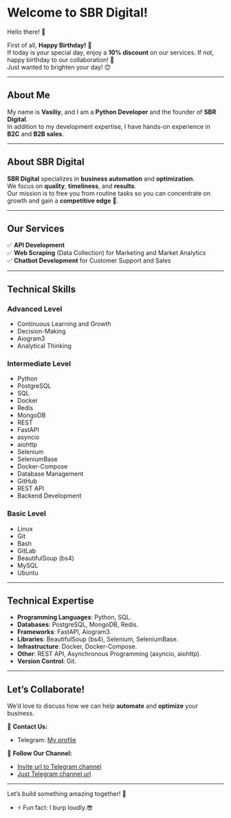 # Welcome to SBR Digital!

Hello there! 👋

First of all, **Happy Birthday!** 🎉  
If today is your special day, enjoy a **10% discount** on our services. If not, happy birthday to our collaboration! 🎂  
Just wanted to brighten your day! 😊

---

## About Me

My name is **Vasiliy**, and I am a **Python Developer** and the founder of **SBR Digital**.  
In addition to my development expertise, I have hands-on experience in **B2C** and **B2B sales**.

---

## About SBR Digital

**SBR Digital** specializes in **business automation** and **optimization**.  
We focus on **quality**, **timeliness**, and **results**.  
Our mission is to free you from routine tasks so you can concentrate on growth and gain a **competitive edge** 🚀.

---

## Our Services

✅ **API Development**  
✅ **Web Scraping** (Data Collection) for Marketing and Market Analytics  
✅ **Chatbot Development** for Customer Support and Sales  

---

## Technical Skills

### Advanced Level
- Continuous Learning and Growth  
- Decision-Making  
- Aiogram3  
- Analytical Thinking  

### Intermediate Level
- Python  
- PostgreSQL  
- SQL  
- Docker  
- Redis  
- MongoDB  
- REST  
- FastAPI  
- asyncio  
- aiohttp  
- Selenium  
- SeleniumBase  
- Docker-Compose  
- Database Management  
- GitHub  
- REST API  
- Backend Development  

### Basic Level
- Linux  
- Git  
- Bash  
- GitLab  
- BeautifulSoup (bs4)  
- MySQL  
- Ubuntu  

---

## Technical Expertise
- **Programming Languages**: Python, SQL.  
- **Databases**: PostgreSQL, MongoDB, Redis.  
- **Frameworks**: FastAPI, Aiogram3.  
- **Libraries**: BeautifulSoup (bs4), Selenium, SeleniumBase.  
- **Infrastructure**: Docker, Docker-Compose.  
- **Other**: REST API, Asynchronous Programming (asyncio, aiohttp).  
- **Version Control**: Git.  

---

## Let’s Collaborate!

We’d love to discuss how we can help **automate** and **optimize** your business.  

📩 **Contact Us:**  
- Telegram: [My profile](https://t.me/sbrdigital)  

📢 **Follow Our Channel:**  
- [Invite url to Telegram channel](https://t.me/+Q8T52WknCKs1YzBi)  
- [Just Telegram channel url](https://t.me/sbr_digital)  

---

Let’s build something amazing together! 🚀
- ⚡ Fun fact: I burp loudly.😎
<!--
**SBRDIGITAL/SBRDIGITAL** is a ✨ _special_ ✨ repository because its `README.md` (this file) appears on your GitHub profile.

Here are some ideas to get you started:

- 🔭 I’m currently working on ...
- 🌱 I’m currently learning ...
- 👯 I’m looking to collaborate on ...
- 🤔 I’m looking for help with ...
- 💬 Ask me about ...
- 📫 How to reach me: ...
- 😄 Pronouns: ...
- ⚡ Fun fact: ...
-->
